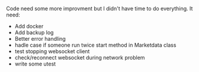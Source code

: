 Code need some more improvment but I didn't have time to do everything. It need:
- Add docker
- Add backup log
- Better error handling
- hadle case if someone run twice start method in Marketdata class
- test stopping websocket client
- check/reconnect websocket during network problem
- write some utest
